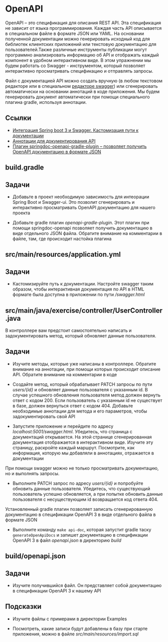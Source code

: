 # OpenAPI

OpenAPI – это спецификация для описания REST API. Эта спецификация не зависит от языка программирования. Каждая часть API описывается в специальном файле в формате JSON или YAML. На основании полученной документации можно генерировать исходный код для библиотек клиентских приложений или текстовую документацию для пользователей.Также различные инструменты публикации могут программно анализировать информацию об API и отображать каждый компонент в удобном интерактивном виде. В этом упражнении мы будем работать со Swagger - инструментом, который позволяет интерактивно просматривать спецификацию и отправлять запросы.

Файл с документацией API можно создать вручную (в любом текстовом редакторе или в специальном [редакторе swagger](https://editor.swagger.io)) или сгенерировать автоматически на основании аннотаций в коде приложения. Мы будем генерировать документ автоматически при помощи специального плагина gradle, используя аннотации.

## Ссылки

* [Интеграция Spring boot 3 и Swagger. Кастомизация пути к документации](https://springdoc.org)
* [Аннотации для документирования API](https://github.com/swagger-api/swagger-core/wiki/Swagger-2.X---Annotations#quick-annotation-overview)
* [Плагин springdoc-openapi-gradle-plugin – позволяет получить OpenAPI документацию в формате JSON](https://github.com/springdoc/springdoc-openapi-gradle-plugin)

## build.gradle

## Задачи

* Добавьте в проект необходимую зависимость для интеорации Spring Boot и Swagger-ui. Это позволит сгенерировать и интерактивно просматривать OpenAPI документацию для нашего проекта

* Добавьте gradle плагин *openapi-gradle-plugin*. Этот плагин при помощи springdoc-openapi позволяет получить документацию в виде отдельного JSON файла. Обратите внимание на комментарии в файле, там, где происходит настойка плагина

## src/main/resources/application.yml

## Задачи

* Кастомизируйте путь к документации. Настройте swagger таким образом, чтобы интерактивная документация по API в HTML формате была доступна в приложении по пути */swagger.html*

## src/main/java/exercise/controller/UserController.java

В контроллере вам предстоит самостоятельно написать и задокументировать метод, который обновляет данные пользователя.

## Задачи

* Изучите методы, которые уже написаны в контроллере. Обратите внимание на аннотации, при помощи которых происходит описание API. Обратите внимание на комментарии в коде

* Создайте метод, который обрабатывает PATCH запросы по пути *users/{id}* и обновляет данные пользователя с указанным id. В случае успешного обновления пользователя метод должен вернуть ответ с кодом 200. Если пользователь с указанным id не существует в базе, должен вернуться ответ с кодом 404. Добавьте необходимые аннотации для метода и его параметров, чтобы задокументировать свой API

* Запустите приложение и перейдите по адресу *localhost:5001/swagger.html*. Убедитесь, что страница с документаций открывается. На этой странице сгенерированная документация отображается в интерактивном виде. Изучите эту страницу, раскройте каждый маршрут. Посмотрите, как информация, которую мы добавляли в аннотациях, отражается в документации

При помощи swagger можно не только просматривать документацию, но и выполнять запросы.

* Выполните PATCH запрос по адресу *users/{id}* и попробуйте обновить данные пользователя. Убедитесь, что существующий пользователь успешно обновляется, а при попытке обновить данные пользователя с несуществующим id возвращается код ответа 404.

Установленный gradle плагин позволяет записать сгенерированную документацию в спецификации OpenAPI 3 в виде отдельного файла в формате JSON

* Выполните команду `make api-doc`, которая запустит gradle таску `generateOpenApiDocs` и запишет документацию в спецификации OpenAPI 3 в файл *openapi.json* в директорию *build*

## build/openapi.json

## Задачи

* Изучите получившийся файл. Он представляет собой документацию в спецификации OpenAPI 3 к нашему API

## Подсказки

* Изучите файлы с примерами в директории Examples

* Посмотреть, какие записи будут добавлены в базу при старте приложения, можно в файле *src/main/resources/import.sql*

